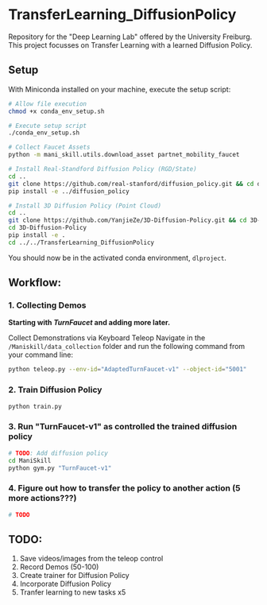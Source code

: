 # TransferLearning_DiffusionPolicy
Repository for the "Deep Learning Lab" offered by the University Freiburg. This project focusses on Transfer Learning with a learned Diffusion Policy.

## Setup
With Miniconda installed on your machine, execute the setup script:
```bash
# Allow file execution
chmod +x conda_env_setup.sh

# Execute setup script
./conda_env_setup.sh

# Collect Faucet Assets
python -m mani_skill.utils.download_asset partnet_mobility_faucet

# Install Real-Standford Diffusion Policy (RGD/State)
cd ..
git clone https://github.com/real-stanford/diffusion_policy.git && cd diffusion_policy
pip install -e ../diffusion_policy

# Install 3D Diffusion Policy (Point Cloud)
cd ..
git clone https://github.com/YanjieZe/3D-Diffusion-Policy.git && cd 3D-Diffusion-Policy
cd 3D-Diffusion-Policy
pip install -e .
cd ../../TransferLearning_DiffusionPolicy
```
You should now be in the activated conda environment, `dlproject`.

## Workflow: 
### 1. Collecting Demos
**Starting with *TurnFaucet* and adding more later.**

Collect Demonstrations via Keyboard Teleop
Navigate in the ```/Maniskill/data_collection``` folder and run the following command from your command line:
```bash
python teleop.py --env-id="AdaptedTurnFaucet-v1" --object-id="5001"
```

### 2. Train Diffusion Policy
```bash
python train.py
```

### 3. Run "TurnFaucet-v1" as controlled the trained diffusion policy
```bash
# TODO: Add diffusion policy
cd ManiSkill
python gym.py "TurnFaucet-v1"
```

### 4. Figure out how to transfer the policy to another action (5 more actions???)
```python
# TODO
```

## TODO:
1. Save videos/images from the teleop control
2. Record Demos (50-100)
3. Create trainer for Diffusion Policy
4. Incorporate Diffusion Policy
5. Tranfer learning to new tasks x5